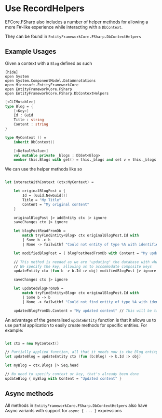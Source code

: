 # Use RecordHelpers

EFCore.FSharp also includes a number of helper methods for allowing a more F#-like experience while interacting with a `DbContext`.

They can be found in `EntityFrameworkCore.FSharp.DbContextHelpers`

## Example Usages

Given a context with a `Blog` defined as such

    [hide]
    open System
    open System.ComponentModel.DataAnnotations
    open Microsoft.EntityFrameworkCore
    open EntityFrameworkCore.FSharp
    open EntityFrameworkCore.FSharp.DbContextHelpers

```fsharp
[<CLIMutable>]
type Blog = {
    [<Key>]
    Id : Guid
    Title : string
    Content : string
}

type MyContext () =
    inherit DbContext()

    [<DefaultValue>]
    val mutable private _blogs : DbSet<Blog>
    member this.Blogs with get() = this._blogs and set v = this._blogs <- v
```

We can use the helper methods like so

```fsharp

let interactWithContext (ctx:MyContext) =

    let originalBlogPost = {
        Id = (Guid.NewGuid())
        Title = "My Title"
        Content = "My original content"
    }

    originalBlogPost |> addEntity ctx |> ignore
    saveChanges ctx |> ignore

    let blogPostReadFromDb =
        match tryFindEntity<Blog> ctx originalBlogPost.Id with
        | Some b -> b
        | None -> failwithf "Could not entity of type %A with identifier %A" typeof<Blog> originalBlogPost.Id

    let modifiedBlogPost = { blogPostReadFromDb with Content = "My updated content" }

    // This method is needed as we are "updating" the database with what is technically a new object
    // We specify the key, allowing us to accommodate composite keys 
    updateEntity ctx (fun b -> b.Id :> obj) modifiedBlogPost |> ignore

    saveChanges ctx |> ignore

    let updatedBlogFromDb =
        match tryFindEntity<Blog> ctx originalBlogPost.Id with
        | Some b -> b
        | None -> failwithf "Could not find entity of type %A with identifier %A" typeof<Blog> originalBlogPost.Id

    updatedBlogFromDb.Content = "My updated content" // This will be true
```

An advantage of the generalised `updateEntity` function is that it allows us to use partial application to easily create methods for specific entities. For example:

```fsharp

let ctx = new MyContext()

// Partially applied function, all that it needs now is the Blog entity
let updateBlog = updateEntity ctx (fun (b:Blog) -> b.Id :> obj)

let myBlog = ctx.Blogs |> Seq.head

// No need to specify context or key, that's already been done
updateBlog { myBlog with Content = "Updated content" }

```

## Async methods

All methods in `EntityFrameworkCore.FSharp.DbContextHelpers` also have Async variants with support for `async { ... }` expressions

